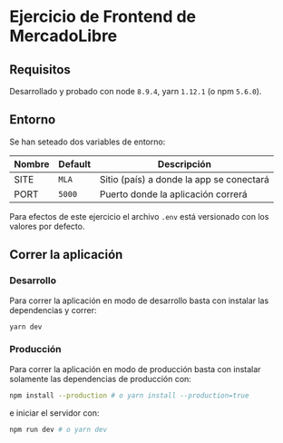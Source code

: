 # Ejercicio de Frontend de MercadoLibre

## Requisitos

Desarrollado y probado con node `8.9.4`, yarn `1.12.1` (o npm `5.6.0`).

## Entorno

Se han seteado dos variables de entorno:

| Nombre | Default | Descripción |
| ------ | ------- | ---------------------------------------- |
| SITE | `MLA` | Sitio (país) a donde la app se conectará |
| PORT | `5000` | Puerto donde la aplicación correrá |

Para efectos de este ejercicio el archivo `.env` está versionado con los valores por defecto.

## Correr la aplicación

### Desarrollo

Para correr la aplicación en modo de desarrollo basta con instalar las dependencias y correr:

```
yarn dev
```

### Producción

Para correr la aplicación en modo de producción basta con instalar solamente las dependencias de producción con:

```bash
npm install --production # o yarn install --production=true
```

e iniciar el servidor con:

```bash
npm run dev # o yarn dev
```
